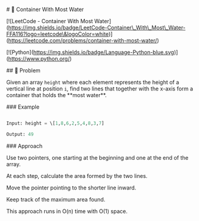 \# 🧊 Container With Most Water



\[!\[LeetCode - Container With Most Water](https://img.shields.io/badge/LeetCode-Container\_With\_Most\_Water-FFA116?logo=leetcode\&logoColor=white)](https://leetcode.com/problems/container-with-most-water/)

\[!\[Python](https://img.shields.io/badge/Language-Python-blue.svg)](https://www.python.org/)



\## 🚀 Problem



Given an array `height` where each element represents the height of a vertical line at position `i`, find two lines that together with the x-axis form a container that holds the \*\*most water\*\*.



\### Example



```python

Input: height = \[1,8,6,2,5,4,8,3,7]

Output: 49

```



\### Approach



Use two pointers, one starting at the beginning and one at the end of the array.

At each step, calculate the area formed by the two lines.

Move the pointer pointing to the shorter line inward.

Keep track of the maximum area found.

This approach runs in O(n) time with O(1) space.

